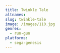 ```yaml
---
title: Twinkle Tale
altnames:
slug: twinkle-tale
image: /images/110.jpg
genres:
  - run-gun
platforms:
  - sega-genesis
---
```



